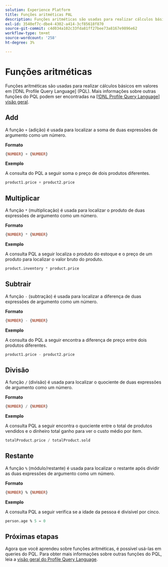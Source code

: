 ```yaml
---
solution: Experience Platform
title: Funções aritméticas PAL
description: Funções aritméticas são usadas para realizar cálculos básicos em valores no Profile Query Language (PQL).
exl-id: 3540ef7c-dbe4-4302-a414-3cf85618f870
source-git-commit: c4d034a102c33fda81ff27bee73a8167e9896e62
workflow-type: tm+mt
source-wordcount: '258'
ht-degree: 3%

---
```


# Funções aritméticas

Funções aritméticas são usadas para realizar cálculos básicos em valores em [!DNL Profile Query Language] (PQL). Mais informações sobre outras funções do PQL podem ser encontradas na [[!DNL Profile Query Language] visão geral](./overview.md).

## Add

A função `+` (adição) é usada para localizar a soma de duas expressões de argumento como um número.

**Formato**

```sql
{NUMBER} + {NUMBER}
```

**Exemplo**

A consulta do PQL a seguir soma o preço de dois produtos diferentes.

```sql
product1.price + product2.price
```

## Multiplicar

A função `*` (multiplicação) é usada para localizar o produto de duas expressões de argumento como um número.

**Formato**

```sql
{NUMBER} * {NUMBER}
```

**Exemplo**

A consulta PQL a seguir localiza o produto do estoque e o preço de um produto para localizar o valor bruto do produto.

```sql
product.inventory * product.price
```

## Subtrair

A função `-` (subtração) é usada para localizar a diferença de duas expressões de argumento como um número.

**Formato**

```sql
{NUMBER} - {NUMBER}
```

**Exemplo**

A consulta do PQL a seguir encontra a diferença de preço entre dois produtos diferentes.

```sql
product1.price - product2.price
```

## Divisão

A função `/` (divisão) é usada para localizar o quociente de duas expressões de argumento como um número.

**Formato**

```sql
{NUMBER} / {NUMBER}
```

**Exemplo**

A consulta PQL a seguir encontra o quociente entre o total de produtos vendidos e o dinheiro total ganho para ver o custo médio por item.

```sql
totalProduct.price / totalProduct.sold
```

## Restante

A função `%` (módulo/restante) é usada para localizar o restante após dividir as duas expressões de argumento como um número.

**Formato**

```sql
{NUMBER} % {NUMBER}
```

**Exemplo**

A consulta PQL a seguir verifica se a idade da pessoa é divisível por cinco.

```sql
person.age % 5 = 0
```

## Próximas etapas

Agora que você aprendeu sobre funções aritméticas, é possível usá-las em queries do PQL. Para obter mais informações sobre outras funções do PQL, leia a [visão geral do Profile Query Language](./overview.md).

